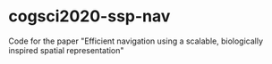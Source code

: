 # cogsci2020-ssp-nav
Code for the paper "Efficient navigation using a scalable, biologically inspired spatial representation"

